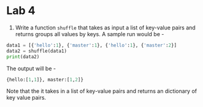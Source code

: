 # Lab 4

1. Write a function `shuffle` that takes as input a list of key-value pairs and returns groups all values by keys.
A sample run would be -
```python
data1 = [{'hello':1}, {'master':1}, {'hello':1}, {'master':2}]
data2 = shuffle(data1)
print(data2)
```
The output will be -
```python
{hello:[1,1]}, master:[1,2]}
```
Note that the it takes in a list of key-value pairs and returns an dictionary of key value pairs.
